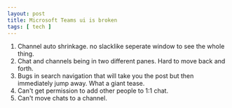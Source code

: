 ```yaml
---
layout: post
title: Microsoft Teams ui is broken
tags: [ tech ]
---
```


1. Channel auto shrinkage. no slacklike seperate window to see the whole thing. 
1. Chat and channels being in two different panes. Hard to move back and forth. 
1. Bugs in search navigation that will take you the post but then immediately jump away. What a giant tease.
1. Can't get permission to add other people to 1:1 chat. 
1. Can't move chats to a channel. 
